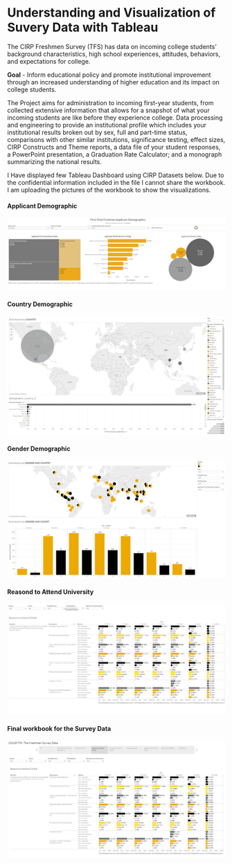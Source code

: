 # Understanding and Visualization of Suvery Data with Tableau

 The CIRP Freshmen Survey (TFS) has data on incoming college students’ background characteristics, high school experiences, attitudes, behaviors, and expectations for college.
 
 <b>Goal</b> - Inform educational policy and promote institutional improvement through an increased understanding of higher education and its impact on college students.
 
The Project aims for administration to incoming first-year students, from collected  extensive information that allows for a snapshot of what your incoming students are like before they experience college. Data processing and engineering to provide an institutional profile which includes your institutional results broken out by sex, full and part-time status, comparisons with other similar institutions, significance testing, effect sizes, CIRP Constructs and Theme reports, a data file of your student responses, a PowerPoint presentation, a Graduation Rate Calculator; and a monograph summarizing the national results.
 
 I Have displayed few Tableau Dashboard using CIRP Datasets below. Due to the confidential information included in the file I cannot share the workbook.
 <br>I am uploading the pictures of the workbook to show the visualizations.

#### Applicant Demographic
 
 ![Applicant Demographic](./Tableau%20Visuals/first_time_freshman_demographic.png)
 
 
#### Country Demographic
 
 ![Counrty Demo](./Tableau%20Visuals/Country_Demographic.png)
 
 
 #### Gender Demographic
 
 ![Gender and Counrty](./Tableau%20Visuals/Gender_demographic.png)


 #### Reasond to Attend University
 
 ![Reason to attend universtiy](./Tableau%20Visuals/Reason_to_attend_university.png)

 #### Final workbook for the Survey Data
 
 ![Survey Data workbook](./Tableau%20Visuals/Final_Freshman_survey_workbook.png)

